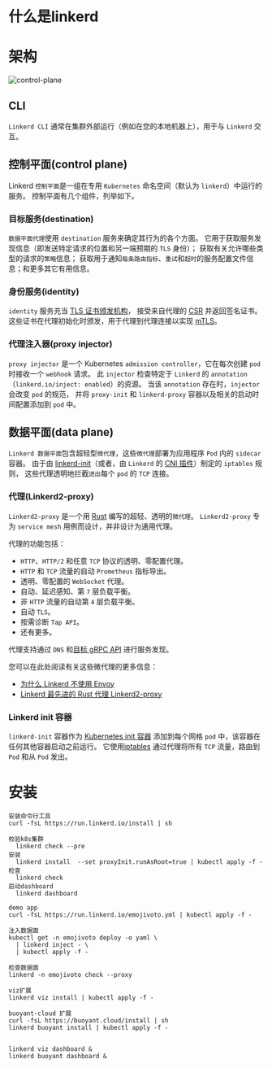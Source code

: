 # 什么是linkerd



# 架构

![control-plane](images/control-plane.png)

## CLI

`Linkerd CLI` 通常在集群外部运行（例如在您的本地机器上），用于与 `Linkerd` 交互。

## 控制平面(control plane)

Linkerd `控制平面`是一组在专用 `Kubernetes` 命名空间（默认为 `linkerd`）中运行的服务。 控制平面有几个组件，列举如下。

### 目标服务(destination)

`数据平面代理`使用 `destination` 服务来确定其行为的各个方面。 它用于获取服务发现信息（即发送特定请求的位置和另一端预期的 `TLS` 身份）； 获取有关允许哪些类型的请求的`策略`信息； 获取用于通知`每条路由指标`、`重试`和`超时`的服务配置文件信息；和更多其它有用信息。

### 身份服务(identity)

`identity` 服务充当 [TLS 证书颁发机构](https://en.wikipedia.org/wiki/Certificate_authority)， 接受来自代理的 [CSR](https://en.wikipedia.org/wiki/Certificate_signing_request) 并返回签名证书。 这些证书在代理初始化时颁发，用于代理到代理连接以实现 [mTLS](https://linkerd.hacker-linner.com/2.11/features/automatic-mtls/)。

### 代理注入器(proxy injector)

`proxy injector` 是一个 Kubernetes `admission controller`，它在每次创建 `pod` 时接收一个 `webhook` 请求。 此 `injector` 检查特定于 `Linkerd` 的 `annotation`（`linkerd.io/inject: enabled`）的资源。 当该 `annotation` 存在时，`injector` 会改变 `pod` 的规范， 并将 `proxy-init` 和 `linkerd-proxy` 容器以及相关的启动时间配置添加到 `pod` 中。

## 数据平面(data plane)

`Linkerd 数据平面`包含超轻型`微代理`，这些`微代理`部署为应用程序 `Pod` 内的 `sidecar` 容器。 由于由 [linkerd-init](https://linkerd.hacker-linner.com/2.11/reference/architecture/#linkerd-init-container)（或者，由 `Linkerd` 的 [CNI 插件](https://linkerd.hacker-linner.com/2.11/features/cni/)）制定的 `iptables` 规则， 这些代理透明地拦截`进出`每个 `pod` 的 `TCP` 连接。

### 代理(Linkerd2-proxy)

`Linkerd2-proxy` 是一个用 [Rust](https://www.rust-lang.org/) 编写的超轻、透明的`微代理`。 `Linkerd2-proxy` 专为 `service mesh` 用例而设计，并非设计为通用代理。

代理的功能包括：

- `HTTP`、`HTTP/2` 和任意 `TCP` 协议的透明、零配置代理。
- `HTTP` 和 `TCP` 流量的自动 `Prometheus` 指标导出。
- 透明、零配置的 `WebSocket` 代理。
- 自动、延迟感知、第 `7` 层负载平衡。
- 非 `HTTP` 流量的自动第 `4` 层负载平衡。
- 自动 `TLS`。
- 按需诊断 `Tap API`。
- 还有更多。

代理支持通过 `DNS` 和[目标 gRPC API](https://github.com/linkerd/linkerd2-proxy-api) 进行服务发现。

您可以在此处阅读有关这些微代理的更多信息：

- [为什么 Linkerd 不使用 Envoy](https://linkerd.io/2020/12/03/why-linkerd-doesnt-use-envoy/)
- [Linkerd 最先进的 Rust 代理 Linkerd2-proxy](https://linkerd.io/2020/07/23/under-the-hood-of-linkerds-state-of-the-art-rust-proxy-linkerd2-proxy/)

### Linkerd init 容器

`linkerd-init` 容器作为 [Kubernetes init 容器](https://kubernetes.io/docs/concepts/workloads/pods/init-containers/) 添加到每个网格 `pod` 中，该容器在任何其他容器启动之前运行。 它使用[iptables](https://linkerd.hacker-linner.com/2.11/reference/iptables/) 通过代理将所有 `TCP` 流量，路由到 `Pod` 和从 `Pod` 发出。

# 安装

```
安装命令行工具
curl -fsL https://run.linkerd.io/install | sh

校验k8s集群
  linkerd check --pre                   
安装
  linkerd install  --set proxyInit.runAsRoot=true | kubectl apply -f -  
检查
  linkerd check                          
启动dashboard
  linkerd dashboard 
  
demo app
curl -fsL https://run.linkerd.io/emojivoto.yml | kubectl apply -f -

注入数据面
kubectl get -n emojivoto deploy -o yaml \
  | linkerd inject - \
  | kubectl apply -f -
  
检查数据面
linkerd -n emojivoto check --proxy

viz扩展
linkerd viz install | kubectl apply -f -

buoyant-cloud 扩展
curl -fsL https://buoyant.cloud/install | sh 
linkerd buoyant install | kubectl apply -f - 


linkerd viz dashboard &
linkerd buoyant dashboard &




```

